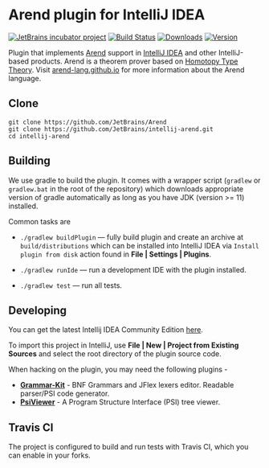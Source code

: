# Arend plugin for IntelliJ IDEA

[![JetBrains incubator project](https://jb.gg/badges/official.svg)](https://confluence.jetbrains.com/display/ALL/JetBrains+on+GitHub)
[![Build Status][travis-build-status-svg]][travis-build-status] 
[![Downloads][d-svg]][jb-url]
[![Version][v-svg]][jb-url]

 [d-svg]: https://img.shields.io/jetbrains/plugin/d/11162.svg
 [v-svg]: https://img.shields.io/jetbrains/plugin/v/11162.svg
 [jb-url]: https://plugins.jetbrains.com/plugin/11162

Plugin that implements [Arend](https://github.com/JetBrains/Arend) support 
in [IntelliJ IDEA](http://www.jetbrains.com/idea/) and other IntelliJ-based products.
Arend is a theorem prover based on [Homotopy Type Theory](https://ncatlab.org/nlab/show/homotopy+type+theory).
Visit [arend-lang.github.io](https://arend-lang.github.io/) for more information about the Arend language.

## Clone

```
git clone https://github.com/JetBrains/Arend
git clone https://github.com/JetBrains/intellij-arend.git
cd intellij-arend
```

## Building

We use gradle to build the plugin. It comes with a wrapper script (`gradlew` or `gradlew.bat` in
the root of the repository) which downloads appropriate version of gradle
automatically as long as you have JDK (version >= 11) installed.

Common tasks are

  - `./gradlew buildPlugin` — fully build plugin and create an archive at
    `build/distributions` which can be installed into IntelliJ IDEA via `Install
    plugin from disk` action found in **File | Settings | Plugins**.

  - `./gradlew runIde` — run a development IDE with the plugin installed.

  - `./gradlew test` — run all tests.

## Developing

You can get the latest Intellij IDEA Community Edition
[here](https://www.jetbrains.com/idea/download/).

To import this project in IntelliJ, use **File | New | Project from Existing Sources**
and select the root directory of the plugin source code.

When hacking on the plugin, you may need the following plugins -

* **[Grammar-Kit](https://plugins.jetbrains.com/plugin/6606-grammar-kit)** - 
BNF Grammars and JFlex lexers editor. Readable parser/PSI code generator.
* **[PsiViewer](https://plugins.jetbrains.com/plugin/227-psiviewer)** - 
A Program Structure Interface (PSI) tree viewer.

## Travis CI

The project is configured to build and run tests with Travis CI, which you can enable in your forks.

<!-- Badges -->
[travis-build-status]: https://travis-ci.org/JetBrains/intellij-arend?branch=master
[travis-build-status-svg]: https://travis-ci.org/JetBrains/intellij-arend.svg?branch=master
